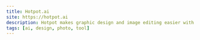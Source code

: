 ```yaml
---
title: Hotpot.ai
site: https://hotpot.ai
description: Hotpot makes graphic design and image editing easier with AI design.
tags: [ai, design, photo, tool]
---
```

